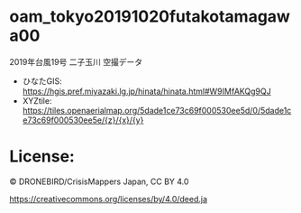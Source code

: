 # oam_tokyo20191020futakotamagawa00
2019年台風19号 二子玉川 空撮データ



* ひなたGIS: https://hgis.pref.miyazaki.lg.jp/hinata/hinata.html#W9IMfAKQg9QJ
* XYZtile: https://tiles.openaerialmap.org/5dade1ce73c69f000530ee5d/0/5dade1ce73c69f000530ee5e/{z}/{x}/{y}




# License:
© DRONEBIRD/CrisisMappers Japan, CC BY 4.0

https://creativecommons.org/licenses/by/4.0/deed.ja
